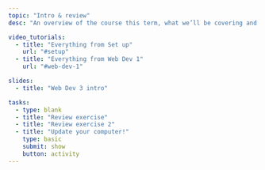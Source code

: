```yaml
---
topic: "Intro & review"
desc: "An overview of the course this term, what we’ll be covering and a quick review exercise."

video_tutorials:
  - title: "Everything from Set up"
    url: "#setup"
  - title: "Everything from Web Dev 1"
    url: "#web-dev-1"

slides:
  - title: "Web Dev 3 intro"

tasks:
  - type: blank
  - title: "Review exercise"
  - title: "Review exercise 2"
  - title: "Update your computer!"
    type: basic
    submit: show
    button: activity
---
```

